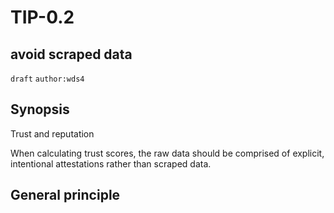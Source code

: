 
TIP-0.2
=====

avoid scraped data
-----

`draft` `author:wds4`

## Synopsis

Trust and reputation

When calculating trust scores, the raw data should be comprised of explicit, intentional attestations rather than scraped data.

## General principle

